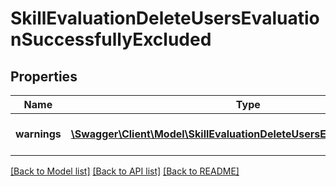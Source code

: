 # SkillEvaluationDeleteUsersEvaluationSuccessfullyExcluded

## Properties
Name | Type | Description | Notes
------------ | ------------- | ------------- | -------------
**warnings** | [**\Swagger\Client\Model\SkillEvaluationDeleteUsersEvaluationWarnings[]**](SkillEvaluationDeleteUsersEvaluationWarnings.md) | warnings per mass operation | [optional] 

[[Back to Model list]](../README.md#documentation-for-models) [[Back to API list]](../README.md#documentation-for-api-endpoints) [[Back to README]](../README.md)


